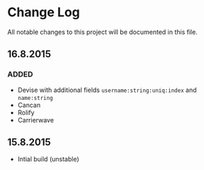 # Change Log
All notable changes to this project will be documented in this file.

## 16.8.2015
### ADDED
- Devise with additional fields `username:string:uniq:index` and `name:string`
- Cancan
- Rolify
- Carrierwave

## 15.8.2015
- Intial build (unstable)